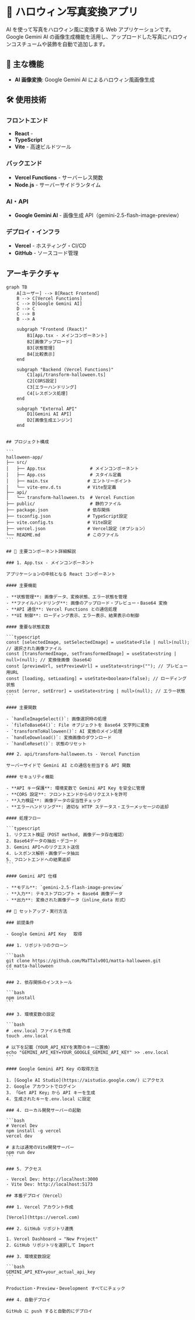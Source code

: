 # 🎃 ハロウィン写真変換アプリ

AI を使って写真をハロウィン風に変換する Web アプリケーションです。Google Gemini AI の画像生成機能を活用し、アップロードした写真にハロウィンコスチュームや装飾を自動で追加します。

## 🌟 主な機能

- **AI 画像変換**: Google Gemini AI によるハロウィン風画像生成

## 🛠 使用技術

### フロントエンド

- **React** -
- **TypeScript**
- **Vite** - 高速ビルドツール

### バックエンド

- **Vercel Functions** - サーバーレス関数
- **Node.js** - サーバーサイドランタイム

### AI・API

- **Google Gemini AI** - 画像生成 API（gemini-2.5-flash-image-preview）

### デプロイ・インフラ

- **Vercel** - ホスティング・CI/CD
- **GitHub** - ソースコード管理

## アーキテクチャ

```mermaid
graph TB
    A[ユーザー] --> B[React Frontend]
    B --> C[Vercel Functions]
    C --> D[Google Gemini AI]
    D --> C
    C --> B
    B --> A

    subgraph "Frontend (React)"
        B1[App.tsx - メインコンポーネント]
        B2[画像アップロード]
        B3[状態管理]
        B4[比較表示]
    end

    subgraph "Backend (Vercel Functions)"
        C1[api/transform-halloween.ts]
        C2[CORS設定]
        C3[エラーハンドリング]
        C4[レスポンス処理]
    end

    subgraph "External API"
        D1[Gemini AI API]
        D2[画像生成エンジン]
    end
```

````

## プロジェクト構成

```
halloween-app/
├── src/
│   ├── App.tsx                 # メインコンポーネント
│   ├── App.css                 # スタイル定義
│   ├── main.tsx               # エントリーポイント
│   └── vite-env.d.ts          # Vite型定義
├── api/
│   └── transform-halloween.ts  # Vercel Function
├── public/                     # 静的ファイル
├── package.json               # 依存関係
├── tsconfig.json              # TypeScript設定
├── vite.config.ts             # Vite設定
├── vercel.json                # Vercel設定（オプション）
└── README.md                  # このファイル
```

## 🧩 主要コンポーネント詳細解説

### 1. App.tsx - メインコンポーネント

アプリケーションの中核となる React コンポーネント

#### 主要機能

- **状態管理**: 画像データ、変換状態、エラー状態を管理
- **ファイルハンドリング**: 画像のアップロード・プレビュー・Base64 変換
- **API 通信**: Vercel Functions との通信処理
- **UI 制御**: ローディング表示、エラー表示、結果表示の制御

#### 重要な状態変数

```typescript
const [selectedImage, setSelectedImage] = useState<File | null>(null); // 選択された画像ファイル
const [transformedImage, setTransformedImage] = useState<string | null>(null); // 変換後画像（base64）
const [previewUrl, setPreviewUrl] = useState<string>(""); // プレビュー用URL
const [loading, setLoading] = useState<boolean>(false); // ローディング状態
const [error, setError] = useState<string | null>(null); // エラー状態
```

#### 主要関数

- `handleImageSelect()`: 画像選択時の処理
- `fileToBase64()`: File オブジェクトを Base64 文字列に変換
- `transformToHalloween()`: AI 変換のメイン処理
- `handleDownload()`: 変換画像のダウンロード
- `handleReset()`: 状態のリセット

### 2. api/transform-halloween.ts - Vercel Function

サーバーサイドで Gemini AI との通信を担当する API 関数

#### セキュリティ機能

- **API キー保護**: 環境変数で Gemini API Key を安全に管理
- **CORS 設定**: フロントエンドからのリクエストを許可
- **入力検証**: 画像データの妥当性チェック
- **エラーハンドリング**: 適切な HTTP ステータス・エラーメッセージの返却

#### 処理フロー

```typescript
1. リクエスト検証（POST method, 画像データ存在確認）
2. Base64データの抽出・デコード
3. Gemini APIへのリクエスト送信
4. レスポンス解析・画像データ抽出
5. フロントエンドへの結果返却
```

#### Gemini API 仕様

- **モデル**: `gemini-2.5-flash-image-preview`
- **入力**: テキストプロンプト + Base64 画像データ
- **出力**: 変換された画像データ（inline_data 形式）

## 🚀 セットアップ・実行方法

### 前提条件

- Google Gemini API Key 　取得

### 1. リポジトリのクローン

```bash
git clone https://github.com/MaTTalv001/matta-halloween.git
cd matta-halloween
```

### 2. 依存関係のインストール

```bash
npm install
```

### 3. 環境変数の設定

```bash
# .env.local ファイルを作成
touch .env.local

# 以下を記載（YOUR_API_KEYを実際のキーに置換）
echo "GEMINI_API_KEY=YOUR_GOOGLE_GEMINI_API_KEY" >> .env.local
```

#### Google Gemini API Key の取得方法

1. [Google AI Studio](https://aistudio.google.com/) にアクセス
2. Google アカウントでログイン
3. 「Get API Key」から API キーを生成
4. 生成されたキーを.env.local に設定

### 4. ローカル開発サーバーの起動

```bash
# Vercel Dev
npm install -g vercel
vercel dev

# または通常のVite開発サーバー
npm run dev
```

### 5. アクセス

- Vercel Dev: http://localhost:3000
- Vite Dev: http://localhost:5173

## 本番デプロイ（Vercel）

### 1. Vercel アカウント作成

[Vercel](https://vercel.com)

### 2. GitHub リポジトリ連携

1. Vercel Dashboard → "New Project"
2. GitHub リポジトリを選択して Import

### 3. 環境変数設定

```bash
GEMINI_API_KEY=your_actual_api_key
```

Production・Preview・Development すべてにチェック

### 4. 自動デプロイ

GitHub に push すると自動的にデプロイ
````
